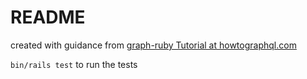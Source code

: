 # README

created with guidance from [graph-ruby Tutorial at howtographql.com ](https://www.howtographql.com/graphql-ruby/0-introduction/)


`bin/rails test` to run the tests 
